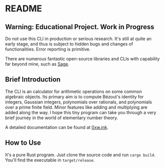 # README

## Warning: Educational Project. Work in Progress

Do not use this CLI in production or serious research. It's still at quite an early stage, and thus is subject to hidden bugs and changes of functionalities. Error reporting is primitive.

There are numerous fantastic open-source libraries and CLIs with capability far beyond mine, such as [Sage](https://www.sagemath.org/).

## Brief Introduction

The CLI is an calculator for arithmetic operations on some common algebraic objects. Its primary aim is to compute Bézout's identity for integers, Gaussian integers, polynomials over rationals, and polynomials over a prime finite field. Minor features like adding and multiplying are added along the way. I hope this tiny program can take you through a very brief journey in the world of elementary number theory.

A detailed documentation can be found at [0xw.ink](https://0xw.ink/).

## How to Use

It's a pure Rust program. Just clone the source code and run `cargo build`. You'll find the executable in `target/release`.
